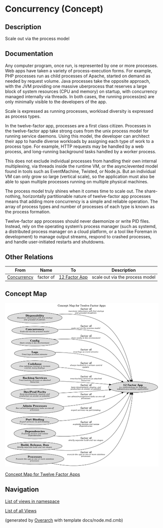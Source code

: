 
# Concurrency (Concept)
## Description
Scale out via the process model


## Documentation
Any computer program, once run, is represented by one or more processes. Web apps
have taken a variety of process-execution forms. For example, PHP processes run as child
processes of Apache, started on demand as needed by request volume. Java processes take the
opposite approach, with the JVM providing one massive uberprocess that reserves a large block
of system resources (CPU and memory) on startup, with concurrency managed internally via
threads. In both cases, the running process(es) are only minimally visible to the developers
of the app.

Scale is expressed as running processes, workload diversity is expressed as process types.

In the twelve-factor app, processes are a first class citizen. Processes in the twelve-factor
app take strong cues from the unix process model for running service daemons. Using this model,
the developer can architect their app to handle diverse workloads by assigning each type of
work to a process type. For example, HTTP requests may be handled by a web process, and
long-running background tasks handled by a worker process.

This does not exclude individual processes from handling their own internal multiplexing,
via threads inside the runtime VM, or the async/evented model found in tools such as
EventMachine, Twisted, or Node.js. But an individual VM can only grow so large
(vertical scale), so the application must also be able to span multiple processes running
on multiple physical machines.

The process model truly shines when it comes time to scale out. The share-nothing,
horizontally partitionable nature of twelve-factor app processes means that adding more
concurrency is a simple and reliable operation. The array of process types and number of
processes of each type is known as the process formation.

Twelve-factor app processes should never daemonize or write PID files. Instead, rely on the
operating system’s process manager (such as systemd, a distributed process manager on a cloud
platform, or a tool like Foreman in development) to manage output streams, respond to crashed
processes, and handle user-initiated restarts and shutdowns.
## Other Relations
| From | Name | To | Description |
|---|---|---|---|
| [Concurrency](../../software-development/twelve-factor-app/concurrency.md) | factor of | [12 Factor App](../../software-development/twelve-factor-app/twelve-factor-app.md) | scale out via the process model |

## Concept Map
![Concept Map for Twelve Factor Apps](../../software-development/twelve-factor-app/concept-view.png)

[Concept Map for Twelve Factor Apps](../../software-development/twelve-factor-app/concept-view.md)


## Navigation
[List of views in namespace](./views-in-namespace.md)

[List of all Views](../../views.md)


(generated by [Overarch](https://github.com/soulspace-org/overarch) with template docs/node.md.cmb)
